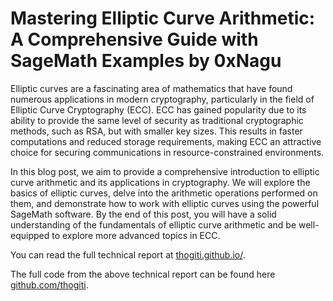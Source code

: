 # Mastering Elliptic Curve Arithmetic: A Comprehensive Guide with SageMath Examples by 0xNagu

Elliptic curves are a fascinating area of mathematics that have found numerous applications in modern cryptography, particularly in the field of Elliptic Curve Cryptography (ECC). ECC has gained popularity due to its ability to provide the same level of security as traditional cryptographic methods, such as RSA, but with smaller key sizes. This results in faster computations and reduced storage requirements, making ECC an attractive choice for securing communications in resource-constrained environments.

In this blog post, we aim to provide a comprehensive introduction to elliptic curve arithmetic and its applications in cryptography. We will explore the basics of elliptic curves, delve into the arithmetic operations performed on them, and demonstrate how to work with elliptic curves using the powerful SageMath software. By the end of this post, you will have a solid understanding of the fundamentals of elliptic curve arithmetic and be well-equipped to explore more advanced topics in ECC.

You can read the full technical report at [thogiti.github.io/](https://thogiti.github.io/mastering-elliptic-curve-arithmetic-a-comprehensive-guide-with-sagemath-examples/#introduction-demystifying-elliptic-curves-and-their-applications).

The full code from the above technical report can be found here [github.com/thogiti](https://github.com/thogiti/Elliptic-curve-arithmetic-sage/blob/main/ecarithmetic.sage).


